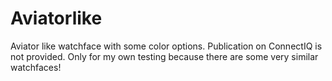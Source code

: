 # Aviatorlike
Aviator like watchface with some color options. Publication on ConnectIQ is not provided.
Only for my own testing because there are some very similar watchfaces! 

